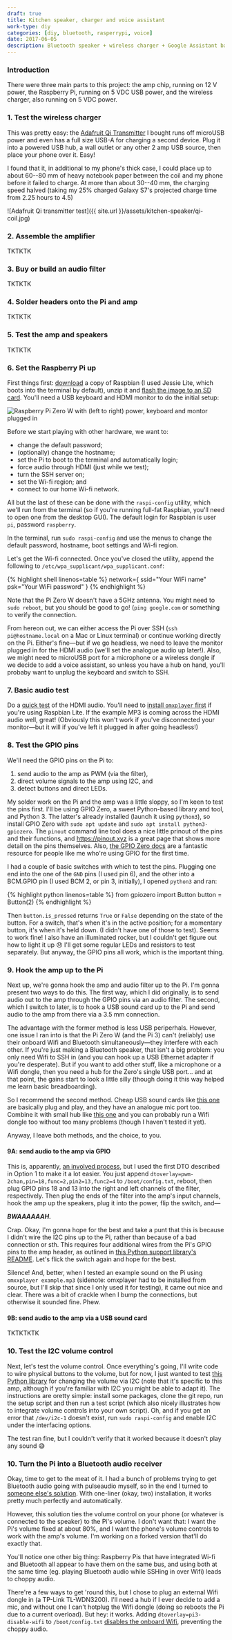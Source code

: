 ```yaml
---
draft: true
title: Kitchen speaker, charger and voice assistant
work-type: diy
categories: [diy, bluetooth, rasperrypi, voice]
date: 2017-06-05
description: Bluetooth speaker + wireless charger + Google Assistant based on Raspberry Pi.
---
```


### Introduction

There were three main parts to this project: the amp chip, running on 12 V power, the Raspberry Pi, running on 5 VDC USB power, and the wireless charger, also running on 5 VDC power.

### 1. Test the wireless charger

This was pretty easy: the [Adafruit Qi Transmitter](https://www.adafruit.com/product/2162) I bought runs off microUSB power and even has a full size USB-A for charging a second device. Plug it into a powered USB hub, a wall outlet or any other 2 amp USB source, then place your phone over it. Easy!

I found that it, in additional to my phone's thick case, I could place up to about 60--80 mm of heavy notebook paper between the coil and my phone before it failed to charge. At more than about 30--40 mm, the charging speed halved (taking my 25% charged Galaxy S7's projected charge time from 2.25 hours to 4.5)

![Adafruit Qi transmitter test]({{ site.url }}/assets/kitchen-speaker/qi-coil.jpg)

### 2. Assemble the amplifier

TKTKTK

### 3. Buy or build an audio filter

TKTKTK

### 4. Solder headers onto the Pi and amp

TKTKTK

### 5. Test the amp and speakers

TKTKTK

### 6. Set the Raspberry Pi up
First things first: [download](https://www.raspberrypi.org/downloads/raspbian/) a copy of Raspbian (I used Jessie Lite, which boots into the terminal by default), unzip it and [flash the image to an SD card](https://www.raspberrypi.org/documentation/installation/installing-images/mac.md). You'll need a USB keyboard and HDMI monitor to do the initial setup:

![Raspberry Pi Zero W with (left to right) power, keyboard and montor plugged in](TKTKTK)

Before we start playing with other hardware, we want to:
- change the default password;
- (optionally) change the hostname;
- set the Pi to boot to the terminal and automatically login;
- force audio through HDMI (just while we test);
- turn the SSH server on;
- set the Wi-fi region; and
- connect to our home Wi-fi network.

All but the last of these can be done with the `raspi-config` utility, which we'll run from the terminal (so if you're running full-fat Raspbian, you'll need to open one from the desktop GUI). The default login for Raspbian is user `pi`, password `raspberry`.
 
In the terminal, run `sudo raspi-config` and use the menus to change the default password, hostname, boot settings and Wi-fi region.

Let's get the Wi-fi connected. Once you've closed the utility, append the following to `/etc/wpa_supplicant/wpa_supplicant.conf`:
 
{% highlight shell linenos=table %}
network={
    ssid="Your WiFi name"
    psk="Your WiFi password"
}
{% endhighlight %}

Note that the Pi Zero W doesn't have a 5GHz antenna. You might need to `sudo reboot`, but you should be good to go! (`ping google.com` or something to verify the connection.

From hereon out, we can either access the Pi over SSH (`ssh pi@hostname.local` on a Mac or Linux terminal) or continue working directly on the Pi. Either's fine—but if we go headless, we need to leave the monitor plugged in for the HDMI audio (we'll set the analogue audio up later!). Also, we might need to microUSB port for a microphone or a wireless dongle if we decide to add a voice assistant, so unless you have a hub on hand, you'll probaby want to unplug the keyboard and switch to SSH.

### 7. Basic audio test

Do a [quick test](https://www.raspberrypi.org/documentation/usage/audio/) of the HDMI audio. You'll need to [install `omxplayer` first](http://omxplayer.sconde.net/) if you're using Raspbian Lite. If the example MP3 is coming across the HDMI audio well, great! (Obviously this won't work if you've disconnected your monitor—but it will if you've left it plugged in after going headless!)

### 8. Test the GPIO pins

We'll need the GPIO pins on the Pi to:

1. send audio to the amp as PWM (via the filter),
2. direct volume signals to the amp using I2C, and
3. detect buttons and direct LEDs.

My solder work on the Pi and the amp was a little sloppy, so I'm keen to test the pins first. I'll be using GPIO Zero, a sweet Python-based library and tool, and Python 3. The latter's already installed (launch it using `python3`), so install GPIO Zero with `sudo apt update` and `sudo apt install python3-gpiozero`. The `pinout` command line tool does a nice little prinout of the pins and their functions, and https://pinout.xyz is a great page that shows more detail on the pins themselves. Also, [the GPIO Zero docs](https://gpiozero.readthedocs.io/en/stable/recipes.html) are a fantastic resource for people like me who're using GPIO for the first time.

I had a couple of basic switches with which to test the pins. Plugging one end into the one of the `GND` pins (I used pin 6), and the other into a BCM.GPIO pin (I used BCM 2, or pin 3, initially), I opened `python3` and ran:

{% highlight python linenos=table %}
from gpiozero import Button
button = Button(2)
{% endhighlight %}

Then `button.is_pressed` returns `True` or `False` depending on the state of the button. For a switch, that's when it's in the active position; for a momentary button, it's when it's held down. (I didn't have one of those to test). Seems to work fine! I also have an illuminated rocker, but I couldn't get figure out how to light it up 😞 I'll get some regular LEDs and resistors to test separately. But anyway, the GPIO pins all work, which is the important thing.

### 9. Hook the amp up to the Pi

Next up, we're gonna hook the amp and audio filter up to the Pi. I'm gonna present two ways to do this. The first way, which I did originally, is to send audio out to the amp through the GPIO pins via an audio filter. The second, which I switch to later, is to hook a USB sound card up to the Pi and send audio to the amp from there via a 3.5 mm connection.

The advantage with the former method is less USB periperhals. However, one issue I ran into is that the Pi Zero W (and the Pi 3) can't (reliably) use their onboard Wifi and Bluetooth simultaneously—they interfere with each other. If you're just making a Bluetooth speaker, that isn't a big problem: you only need Wifi to SSH in (and you can hook up a USB Ethernet adapter if you're desperate). But if you want to add other stuff, like a microphone or a Wifi dongle, then you need a hub for the Zero's single USB port... and at that point, the gains start to look a little silly (though doing it this way helped me learn basic breadboarding).

So I recommend the second method. Cheap USB sound cards like [this one](https://core-electronics.com.au/usb-audio-adapter-works-with-raspberry-pi.html) are basically plug and play, and they have an analogue mic port too. Combine it with small hub like [this one](https://core-electronics.com.au/usb-mini-hub-with-power-switch-otg-micro-usb.html) and you can probably run a Wifi dongle too without too many problems (though I haven't tested it yet).

Anyway, I leave both methods, and the choice, to you.

#### 9A: send audio to the amp via GPIO

This is, apparently, [an involved process](https://learn.adafruit.com/adding-basic-audio-ouput-to-raspberry-pi-zero/pi-zero-pwm-audio), but I used the first DTO described in Option 1 to make it a lot easier. You just append `dtoverlay=pwm-2chan,pin=18,func=2,pin2=13,func2=4` to `/boot/config.txt`, reboot, then plug GPIO pins 18 and 13 into the right and left channels of the filter, respectively. Then plug the ends of the filter into the amp's input channels, hook the amp up the speakers, plug it into the power, flip the switch, and—

_**BWAAAAAAH.**_

Crap. Okay, I'm gonna hope for the best and take a punt that this is because I didn't wire the I2C pins up to the Pi, rather than because of a bad connection or sth. This requires four additional wires from the Pi's GPIO pins to the amp header, as outlined in [this Python support library's README](https://github.com/adafruit/Adafruit_Python_MAX9744). Let's flick the switch again and hope for the best.

Silence! And, better, when I tested an example sound on the Pi using `omxxplayer example.mp3` (sidenote: omxplayer had to be installed from source, but I'll skip that since I only used it for testing), it came out nice and clear. There was a bit of crackle when I bump the connections, but otherwise it sounded fine. Phew.

#### 9B: send audio to the amp via a USB sound card

TKTKTKTK

### 10. Test the I2C volume control

Next, let's test the volume control. Once everything's going, I'll write code to wire physical buttons to the volume, but for now, I just wanted to test [this Python library](https://github.com/adafruit/Adafruit_Python_MAX9744/blob/master/Adafruit_MAX9744/MAX9744.py) for changing the volume via I2C (note that it's specific to this amp, although if you're familiar with I2C you might be able to adapt it). The instructions are oretty simple: install some packages, clone the git repo, run the setup script and then run a test script (which also nicely illustrates how to integrate volume controls into your own script). Oh, and if you get an error that `/dev/i2c-1` doesn't exist, run `sudo raspi-config` and enable I2C under the interfacing options.

The test ran fine, but I couldn't verify that it worked because it doesn't play any sound 😅

### 10. Turn the Pi into a Bluetooth audio receiver

Okay, time to get to the meat of it. I had a bunch of problems trying to get Bluetooth audio going with pulseaudio myself, so in the end I turned to [someone else's solution](https://github.com/lukasjapan/bt-speaker). With one-liner (okay, two) installation, it works pretty much perfectly and automatically.

However, this solution ties the volume control on your phone (or whatever is connected to the speaker) to the Pi's volume. I don't want that: I want the Pi's volume fixed at about 80%, and I want the phone's volume controls to work with the amp's volume. I'm working on a forked version that'll do exactly that.

You'll notice one other big thing: Raspberry Pis that have integrated Wi-fi and Bluetooth all appear to have them on the same bus, and using both at the same time (eg. playing Bluetooth audio while SSHing in over Wifi) leads to choppy audio.

There're a few ways to get 'round this, but I chose to plug an external Wifi dongle in (a TP-Link TL-WDN3200). I'll need a hub if I ever decide to add a mic, and without one I can't hotplug the Wifi dongle (doing so reboots the Pi due to a current overload). But hey: it works. Adding `dtoverlay=pi3-disable-wifi` to `/boot/config.txt` [disables the onboard Wifi](https://github.com/raspberrypi/firmware/blob/master/boot/overlays/README), preventing the choppy audio.



<!-- 

So that means that I need either a USB Wifi dongle or a USB Bluetooth dongle (and if I add a mic, I'll need a hub... I may just have the Pi's USB port run to the outside of the case when I put this in a box) to fix the choppy audio.

So I'll probably stop here until I can buy (a) some momentary push buttons with which to wire up the volume, and (b) a wireless dongle. After that:

- I'll look at what needs to change with the `a2dp-autoconnect` script to have it play nice with the I2C volume controls.
- Then we need to get the Pi and the Qi charger running off the amp's 12V out. I have a cigarette lighter that can do that, but it needs a sockt because I don't fancy trying to stick jumper leads onto its terminals.
- Once I've verified that everything runs off one power source, we can start talking about a box. I basically failed Year 7 woodworking, so that'll be interesting 😂 -->




<!-- ### 8. Configure the microphone

Most of the components I used for this build are hobbyist oriented (read: expensive 😂). The microphone isn't: I bought a used [PS3 Eye camera](https://en.wikipedia.org/wiki/PlayStation_Eye) from my local EB for AU$2. _Two bucks_. It's not the best mic in the world, but the price is right. I'll go through getting rid of the camera and casing later, but for now, we can use it as is.

The downisde of the PS3 Eye is that, with a four mic array, it's a little more complicated to set up than a typical USB mic. Following the [audio setup instructions](https://developers.google.com/assistant/sdk/prototype/getting-started-pi-python/configure-audio) for the Google Assistant SDK, we'll create an `~/.asoundrc` file on the Pi. Mine is a slightly tweaked version of [this one](https://me.m01.eu/blog/2014/07/an-asoundrc-alsa-config-for-the-ps3-eye/) designed for the Eye (it follows the Google instructions for playback and boosts the mic's gain a lot):

{% highlight shell linenos=table %}
# ps3 eye mic
# from https://me.m01.eu/blog/2014/07/an-asoundrc-alsa-config-for-the-ps3-eye/
# modified by james goldie (http://rensa.co)

pcm.array {
  type hw
  card CameraB409241
}

pcm.array_gain {
  type softvol
  slave {
    pcm "array"
  }
  control {
    name "Mic Gain"
    count 2
  }
  min_dB -5.0
  max_dB 30.0
}

pcm.cap {
  type plug
  slave {
    pcm "array_gain"
    channels 4
  }
  route_policy sum
}

pcm.!default {
    type asym
    playback.pcm "speaker"
    capture.pcm {
        type plug
        slave.pcm "cap"
    }
}

pcm.speaker {
  type plug
  slave {
    pcm "hw:0,1"
  }
}
{% endhighlight %}

So the Eye mic works—_if_ you disconnect and reconnect it. It seems that [it won't work if it's already plugged in on boot](https://www.raspberrypi.org/forums/viewtopic.php?f=38&t=15851#p180474). To fix this, I'm going to ~~tell the Pi to disconnect and reconnect the camera after booting.~~ -->